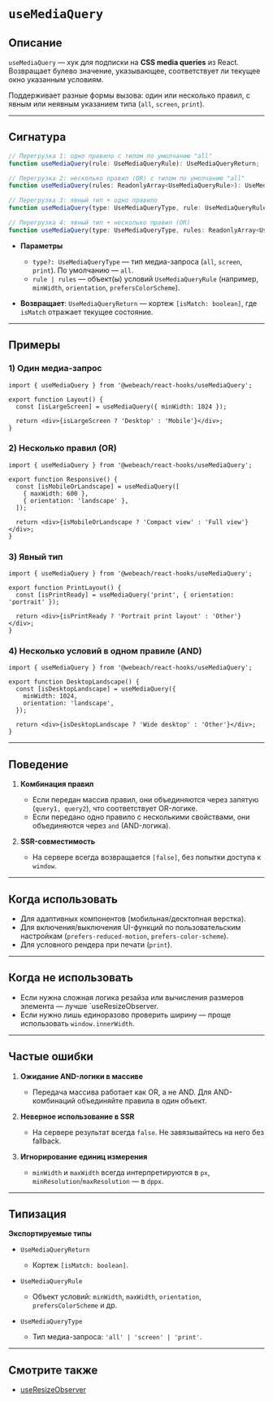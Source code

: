 # `useMediaQuery`

## Описание

`useMediaQuery` — хук для подписки на **CSS media queries** из React. Возвращает булево значение, указывающее, соответствует ли текущее окно указанным условиям.

Поддерживает разные формы вызова: один или несколько правил, с явным или неявным указанием типа (`all`, `screen`, `print`).

---

## Сигнатура

```ts
// Перегрузка 1: одно правило с типом по умолчанию "all"
function useMediaQuery(rule: UseMediaQueryRule): UseMediaQueryReturn;

// Перегрузка 2: несколько правил (OR) с типом по умолчанию "all"
function useMediaQuery(rules: ReadonlyArray<UseMediaQueryRule>): UseMediaQueryReturn;

// Перегрузка 3: явный тип + одно правило
function useMediaQuery(type: UseMediaQueryType, rule: UseMediaQueryRule): UseMediaQueryReturn;

// Перегрузка 4: явный тип + несколько правил (OR)
function useMediaQuery(type: UseMediaQueryType, rules: ReadonlyArray<UseMediaQueryRule>): UseMediaQueryReturn;
```

- **Параметры**
   - `type?: UseMediaQueryType` — тип медиа-запроса (`all`, `screen`, `print`). По умолчанию — `all`.
   - `rule | rules` — объект(ы) условий `UseMediaQueryRule` (например, `minWidth`, `orientation`, `prefersColorScheme`).

- **Возвращает**: `UseMediaQueryReturn` — кортеж `[isMatch: boolean]`, где `isMatch` отражает текущее состояние.

---

## Примеры

### 1) Один медиа-запрос

```tsx
import { useMediaQuery } from '@webeach/react-hooks/useMediaQuery';

export function Layout() {
  const [isLargeScreen] = useMediaQuery({ minWidth: 1024 });

  return <div>{isLargeScreen ? 'Desktop' : 'Mobile'}</div>;
}
```

### 2) Несколько правил (OR)

```tsx
import { useMediaQuery } from '@webeach/react-hooks/useMediaQuery';

export function Responsive() {
  const [isMobileOrLandscape] = useMediaQuery([
    { maxWidth: 600 },
    { orientation: 'landscape' },
  ]);

  return <div>{isMobileOrLandscape ? 'Compact view' : 'Full view'}</div>;
}
```

### 3) Явный тип

```tsx
import { useMediaQuery } from '@webeach/react-hooks/useMediaQuery';

export function PrintLayout() {
  const [isPrintReady] = useMediaQuery('print', { orientation: 'portrait' });

  return <div>{isPrintReady ? 'Portrait print layout' : 'Other'}</div>;
}
```

### 4) Несколько условий в одном правиле (AND)

```tsx
import { useMediaQuery } from '@webeach/react-hooks/useMediaQuery';

export function DesktopLandscape() {
  const [isDesktopLandscape] = useMediaQuery({
    minWidth: 1024,
    orientation: 'landscape',
  });

  return <div>{isDesktopLandscape ? 'Wide desktop' : 'Other'}</div>;
}
```

---

## Поведение

1. **Комбинация правил**
   - Если передан массив правил, они объединяются через запятую (`query1, query2`), что соответствует OR-логике.
   - Если передано одно правило с несколькими свойствами, они объединяются через `and` (AND-логика).

2. **SSR-совместимость**
   - На сервере всегда возвращается `[false]`, без попытки доступа к `window`.

---

## Когда использовать

- Для адаптивных компонентов (мобильная/десктопная верстка).
- Для включения/выключения UI-функций по пользовательским настройкам (`prefers-reduced-motion`, `prefers-color-scheme`).
- Для условного рендера при печати (`print`).

---

## Когда **не** использовать

- Если нужна сложная логика резайза или вычисления размеров элемента — лучше `useResizeObserver.
- Если нужно лишь единоразово проверить ширину — проще использовать `window.innerWidth`.

---

## Частые ошибки

1. **Ожидание AND-логики в массиве**
   - Передача массива работает как OR, а не AND. Для AND-комбинаций объединяйте правила в один объект.

2. **Неверное использование в SSR**
   - На сервере результат всегда `false`. Не завязывайтесь на него без fallback.

3. **Игнорирование единиц измерения**
   - `minWidth` и `maxWidth` всегда интерпретируются в `px`, `minResolution`/`maxResolution` — в `dppx`.

---

## Типизация

**Экспортируемые типы**

- `UseMediaQueryReturn`
   - Кортеж `[isMatch: boolean]`.

- `UseMediaQueryRule`
   - Объект условий: `minWidth`, `maxWidth`, `orientation`, `prefersColorScheme` и др.

- `UseMediaQueryType`
   - Тип медиа-запроса: `'all' | 'screen' | 'print'`.

---

## Смотрите также

- [useResizeObserver](useResizeObserver.md)
